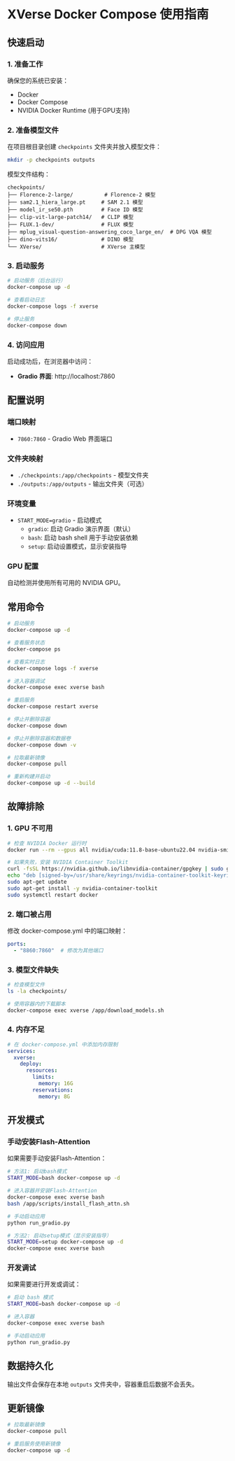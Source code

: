 # XVerse Docker Compose 使用指南

## 快速启动

### 1. 准备工作

确保您的系统已安装：
- Docker
- Docker Compose
- NVIDIA Docker Runtime (用于GPU支持)

### 2. 准备模型文件

在项目根目录创建 `checkpoints` 文件夹并放入模型文件：

```bash
mkdir -p checkpoints outputs
```

模型文件结构：
```
checkpoints/
├── Florence-2-large/          # Florence-2 模型
├── sam2.1_hiera_large.pt     # SAM 2.1 模型  
├── model_ir_se50.pth         # Face ID 模型
├── clip-vit-large-patch14/   # CLIP 模型
├── FLUX.1-dev/               # FLUX 模型
├── mplug_visual-question-answering_coco_large_en/  # DPG VQA 模型
├── dino-vits16/              # DINO 模型
└── XVerse/                   # XVerse 主模型
```

### 3. 启动服务

```bash
# 启动服务（后台运行）
docker-compose up -d

# 查看启动日志
docker-compose logs -f xverse

# 停止服务
docker-compose down
```

### 4. 访问应用

启动成功后，在浏览器中访问：
- **Gradio 界面**: http://localhost:7860

## 配置说明

### 端口映射
- `7860:7860` - Gradio Web 界面端口

### 文件夹映射
- `./checkpoints:/app/checkpoints` - 模型文件夹
- `./outputs:/app/outputs` - 输出文件夹（可选）

### 环境变量
- `START_MODE=gradio` - 启动模式
  - `gradio`: 启动 Gradio 演示界面（默认）
  - `bash`: 启动 bash shell 用于手动安装依赖
  - `setup`: 启动设置模式，显示安装指导

### GPU 配置
自动检测并使用所有可用的 NVIDIA GPU。

## 常用命令

```bash
# 启动服务
docker-compose up -d

# 查看服务状态
docker-compose ps

# 查看实时日志
docker-compose logs -f xverse

# 进入容器调试
docker-compose exec xverse bash

# 重启服务
docker-compose restart xverse

# 停止并删除容器
docker-compose down

# 停止并删除容器和数据卷
docker-compose down -v

# 拉取最新镜像
docker-compose pull

# 重新构建并启动
docker-compose up -d --build
```

## 故障排除

### 1. GPU 不可用
```bash
# 检查 NVIDIA Docker 运行时
docker run --rm --gpus all nvidia/cuda:11.8-base-ubuntu22.04 nvidia-smi

# 如果失败，安装 NVIDIA Container Toolkit
curl -fsSL https://nvidia.github.io/libnvidia-container/gpgkey | sudo gpg --dearmor -o /usr/share/keyrings/nvidia-container-toolkit-keyring.gpg
echo "deb [signed-by=/usr/share/keyrings/nvidia-container-toolkit-keyring.gpg] https://nvidia.github.io/libnvidia-container/stable/deb/$(. /etc/os-release;echo $ID$VERSION_ID) /" | sudo tee /etc/apt/sources.list.d/nvidia-container-toolkit.list
sudo apt-get update
sudo apt-get install -y nvidia-container-toolkit
sudo systemctl restart docker
```

### 2. 端口被占用
修改 docker-compose.yml 中的端口映射：
```yaml
ports:
  - "8860:7860"  # 修改为其他端口
```

### 3. 模型文件缺失
```bash
# 检查模型文件
ls -la checkpoints/

# 使用容器内的下载脚本
docker-compose exec xverse /app/download_models.sh
```

### 4. 内存不足
```yaml
# 在 docker-compose.yml 中添加内存限制
services:
  xverse:
    deploy:
      resources:
        limits:
          memory: 16G
        reservations:
          memory: 8G
```

## 开发模式

### 手动安装Flash-Attention

如果需要手动安装Flash-Attention：

```bash
# 方法1: 启动bash模式
START_MODE=bash docker-compose up -d

# 进入容器并安装Flash-Attention
docker-compose exec xverse bash
bash /app/scripts/install_flash_attn.sh

# 手动启动应用
python run_gradio.py
```

```bash
# 方法2: 启动setup模式（显示安装指导）
START_MODE=setup docker-compose up -d
docker-compose exec xverse bash
```

### 开发调试

如果需要进行开发或调试：

```bash
# 启动 bash 模式
START_MODE=bash docker-compose up -d

# 进入容器
docker-compose exec xverse bash

# 手动启动应用
python run_gradio.py
```

## 数据持久化

输出文件会保存在本地 `outputs` 文件夹中，容器重启后数据不会丢失。

## 更新镜像

```bash
# 拉取最新镜像
docker-compose pull

# 重启服务使用新镜像
docker-compose up -d
``` 